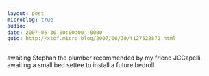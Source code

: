 ```yaml
---
layout: post
microblog: true
audio: 
date: 2007-06-30 00:00:00 -0000
guid: http://xtof.micro.blog/2007/06/30/t127522872.html
---
```

awaiting Stephan the plumber recommended by my friend JCCapelli. awaiting a small bed settee to install a future bedroll.
